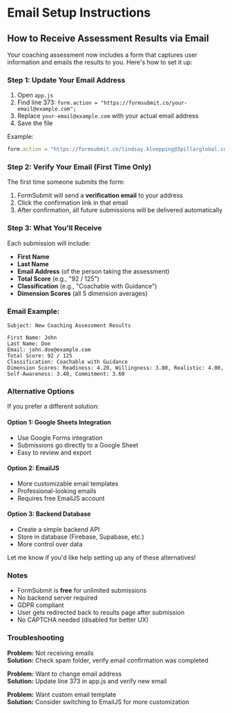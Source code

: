 # Email Setup Instructions

## How to Receive Assessment Results via Email

Your coaching assessment now includes a form that captures user information and emails the results to you. Here's how to set it up:

### Step 1: Update Your Email Address

1. Open `app.js`
2. Find line 373: `form.action = "https://formsubmit.co/your-email@example.com";`
3. Replace `your-email@example.com` with your actual email address
4. Save the file

Example:
```javascript
form.action = "https://formsubmit.co/lindsay.kloepping@3pillarglobal.com";
```

### Step 2: Verify Your Email (First Time Only)

The first time someone submits the form:

1. FormSubmit will send a **verification email** to your address
2. Click the confirmation link in that email
3. After confirmation, all future submissions will be delivered automatically

### Step 3: What You'll Receive

Each submission will include:

- **First Name**
- **Last Name**
- **Email Address** (of the person taking the assessment)
- **Total Score** (e.g., "92 / 125")
- **Classification** (e.g., "Coachable with Guidance")
- **Dimension Scores** (all 5 dimension averages)

### Email Example:

```
Subject: New Coaching Assessment Results

First Name: John
Last Name: Doe
Email: john.doe@example.com
Total Score: 92 / 125
Classification: Coachable with Guidance
Dimension Scores: Readiness: 4.20, Willingness: 3.80, Realistic: 4.00, Self-Awareness: 3.40, Commitment: 3.60
```

### Alternative Options

If you prefer a different solution:

#### Option 1: Google Sheets Integration
- Use Google Forms integration
- Submissions go directly to a Google Sheet
- Easy to review and export

#### Option 2: EmailJS
- More customizable email templates
- Professional-looking emails
- Requires free EmailJS account

#### Option 3: Backend Database
- Create a simple backend API
- Store in database (Firebase, Supabase, etc.)
- More control over data

Let me know if you'd like help setting up any of these alternatives!

### Notes

- FormSubmit is **free** for unlimited submissions
- No backend server required
- GDPR compliant
- User gets redirected back to results page after submission
- No CAPTCHA needed (disabled for better UX)

### Troubleshooting

**Problem:** Not receiving emails  
**Solution:** Check spam folder, verify email confirmation was completed

**Problem:** Want to change email address  
**Solution:** Update line 373 in app.js and verify new email

**Problem:** Want custom email template  
**Solution:** Consider switching to EmailJS for more customization

